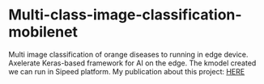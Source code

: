 # Multi-class-image-classification-mobilenet
Multi image classification of orange diseases to running in edge device. 
Axelerate Keras-based framework for AI on the edge. 
The kmodel created we can run in Sipeed platform.
My publication about this project: [HERE](https://www.researchgate.net/publication/362626607_Towards_a_novel_wearable_solution_for_citrus_inspection_using_Edge_AI)





 
